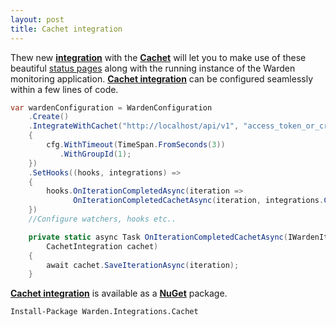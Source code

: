 ```yaml
---
layout: post
title: Cachet integration
---
```


Thew new **[integration](https://github.com/warden-stack/Warden/wiki/Integration)** with the **[Cachet](https://cachethq.io)** will let you to make use of these beautiful [status pages](https://demo.cachethq.io) along with the running instance of the Warden monitoring application. **[Cachet integration](https://github.com/warden-stack/Warden/wiki/Integration-with-Cachet)** can be configured seamlessly within a few lines of code.

```csharp
var wardenConfiguration = WardenConfiguration
    .Create()
    .IntegrateWithCachet("http://localhost/api/v1", "access_token_or_credentials"), cfg =>
    {
        cfg.WithTimeout(TimeSpan.FromSeconds(3))
           .WithGroupId(1);
    })
    .SetHooks((hooks, integrations) =>
    {
        hooks.OnIterationCompletedAsync(iteration => 
              OnIterationCompletedCachetAsync(iteration, integrations.Cachet()))
    })
    //Configure watchers, hooks etc..

    private static async Task OnIterationCompletedCachetAsync(IWardenIteration iteration,
        CachetIntegration cachet)
    {
        await cachet.SaveIterationAsync(iteration);
    }
```


**[Cachet integration](https://github.com/warden-stack/Warden/wiki/Integration-with-Cachet)** is available as a **[NuGet](https://www.nuget.org/packages/Warden.Integrations.Cachet)** package. 

```
Install-Package Warden.Integrations.Cachet
```
